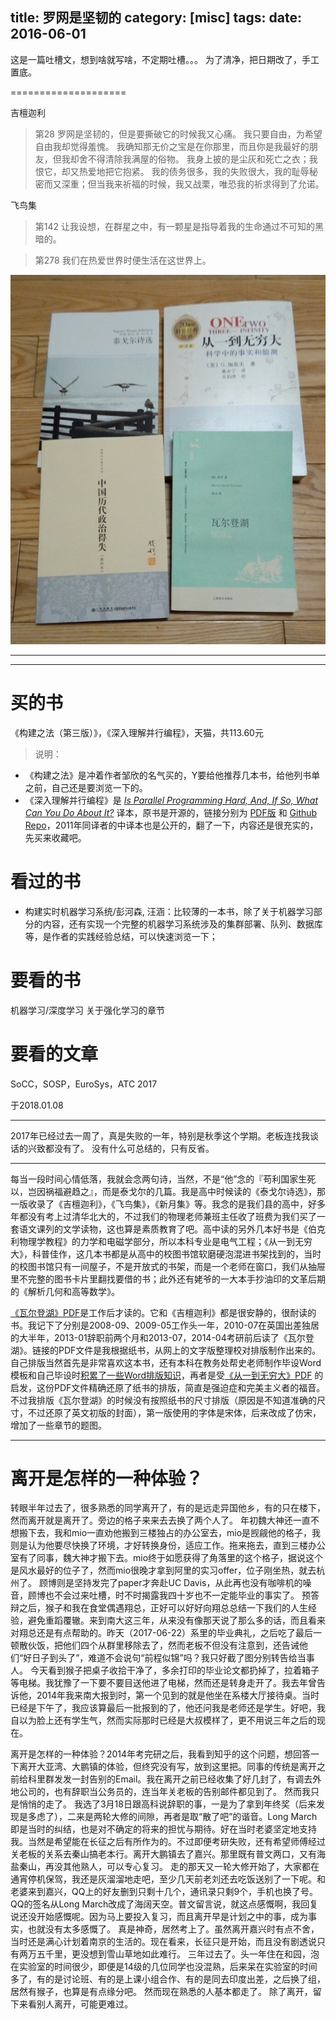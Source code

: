 title: 罗网是坚韧的
category: [misc]
tags: 
date: 2016-06-01
---

这是一篇吐槽文，想到啥就写啥，不定期吐槽。。。
为了清净，把日期改了，手工置底。

====================

<!--more-->

吉檀迦利
> 第28
> 罗网是坚韧的，但是要撕破它的时候我又心痛。
> 我只要自由，为希望自由我却觉得羞愧。
> 我确知那无价之宝是在你那里，而且你是我最好的朋友，但我却舍不得清除我满屋的俗物。
> 我身上披的是尘灰和死亡之衣；我恨它，却又热爱地把它抱紧。
> 我的债务很多，我的失败很大，我的耻辱秘密而又深重；但当我来祈福的时候，我又战栗，唯恐我的祈求得到了允诺。



飞鸟集
> 第142
> 让我设想，在群星之中，有一颗星是指导着我的生命通过不可知的黑暗的。

> 第278
> 我们在热爱世界时便生活在这世界上。

![](/img/4books_IMG_20150328_201923.jpg)

-----

-----

# 买的书
《构建之法（第三版）》，《深入理解并行编程》，天猫，共113.60元

> 说明：
+ 《构建之法》是冲着作者邹欣的名气买的，Y要给他推荐几本书，给他列书单之前，自己还是要浏览一下的。
+ 《深入理解并行编程》是 *[Is Parallel Programming Hard, And, If So, What Can You Do About It?]((https://www.kernel.org/pub/linux/kernel/people/paulmck/perfbook/perfbook.html))* 译本，原书是开源的，链接分别为 [PDF版](http://kernel.org/pub/linux/kernel/people/paulmck/perfbook/perfbook-1c.2017.11.22a.pdf) 和 [Github Repo](https://github.com/pranith/perfbook)，2011年同译者的中译本也是公开的，翻了一下，内容还是很充实的，先买来收藏吧。

# 看过的书
+ 构建实时机器学习系统/彭河森, 汪涵：比较薄的一本书，除了关于机器学习部分的内容，还有实现一个完整的机器学习系统涉及的集群部署、队列、数据库等，是作者的实践经验总结，可以快速浏览一下；


# 要看的书
机器学习/深度学习 关于强化学习的章节

# 要看的文章
SoCC，SOSP，EuroSys，ATC 2017


于2018.01.08

-----

2017年已经过去一周了，真是失败的一年，特别是秋季这个学期。老板连找我谈话的兴致都没有了。
没有什么可总结的，只有反省。

-----

每当一段时间心情低落，我就会念两句诗，当然，不是“他”念的『苟利国家生死以，岂因祸福避趋之』，而是泰戈尔的几篇。我是高中时候读的《泰戈尔诗选》，那一版收录了《吉檀迦利》，《飞鸟集》，《新月集》等。我念的是我们县的高中，好多年都没有考上过清华北大的，不过我们的物理老师兼班主任收了班费为我们买了一套语文课列的文学读物，这也算是素质教育了吧。高中读的另外几本好书是《伯克利物理学教程》的力学和电磁学部分，所以本科专业是电气工程；《从一到无穷大》，科普佳作，这几本书都是从高中的校图书馆软磨硬泡混进书架找到的，当时的校图书馆只有一间屋子，不是开放式的书架，而是一个老师在窗口，我们从抽屉里不完整的图书卡片里翻找要借的书；此外还有姥爷的一大本手抄油印的文革后期的《解析几何和高等数学》。

[《瓦尔登湖》PDF](/doc/walden.pdf)是工作后才读的。它和《吉檀迦利》都是很安静的，很耐读的书。我记下了分别是2008-09、2009-05工作头一年，2010-07在英国出差独居的大半年，2013-01辞职前两个月和2013-07，2014-04考研前后读了《瓦尔登湖》。链接的PDF文件是我根据纸书，从网上的文字版整理校对排版制作出来的。自己排版当然首先是非常喜欢这本书，还有本科在教务处帮史老师制作毕设Word模板和自己毕设时[积累了一些Word排版知识](https://wenku.baidu.com/view/a668646a1eb91a37f1115c35.html)，再者是受[《从一到无穷大》PDF](http://www.sendsms.cn/box/dl/_25B6_25B9_25B0_25EA_25B6_25C1_25CA_25E9/_25BF_25C6_25C6_25D5/_25A1_25B6_25B4_25D3_25D2_25BB_25B5_25BD_25CE_25DE_25C7_25EE_25B4_25F3_25A1_25B7.pdf) 的启发，这份PDF文件精确还原了纸书的排版，简直是强迫症和完美主义者的福音。不过我排版《瓦尔登湖》的时候没有按照纸书的尺寸排版（原因是不知道准确的尺寸，不过还原了英文初版的封面），第一版使用的字体是宋体，后来改成了仿宋，增加了一些章节的题图。


-----

# 离开是怎样的一种体验？
转眼半年过去了，很多熟悉的同学离开了，有的是远走异国他乡，有的只在楼下，然而离开就是离开了。旁边的格子来来去去换了两个人了。
年初魏大神还一直不想搬下去，我和mio一直劝他搬到三楼独占的办公室去，mio是觊觎他的格子，我则是认为他要尽快换了环境，才好转换身份，适应工作。拖来拖去，直到三楼办公室有了同事，魏大神才搬下去。mio终于如愿获得了角落里的这个格子，据说这个是风水最好的位子了，然而mio很晚才拿到阿里的实习offer，位子刚坐热，就去杭州了。
顾博则是坚持发完了paper才奔赴UC Davis，从此再也没有咖啡机的噪音，顾博也不会过来吐槽，时不时揭露我四十岁也不一定能毕业的事实了。
预答辩之后，猴子和我在食堂偶遇翔总，正好可以好好向翔总总结一下我们的人生经验，避免重蹈覆辙。来到南大这三年，从来没有像那天说了那么多的话，而且看来对翔总还是有点帮助的。昨天（2017-06-22）系里的毕业典礼，之后吃了最后一顿散伙饭，把他们四个从群里移除去了，然而老板不但没有注意到，还告诫他们“好日子到头了”，难道不会说句“前程似锦”吗？我只好截了图分别转告给当事人。
今天看到猴子把桌子收拾干净了，多余打印的毕业论文都扔掉了，拉着箱子等电梯。我犹豫了一下要不要目送他进了电梯，然而还是转身走开了。我去年曾告诉他，2014年我来南大报到时，第一个见到的就是他坐在系楼大厅接待桌。当时已经是下午了，我应该算最后一批报到的了，他还问我是老师还是学生。好吧，我自以为脸上还有学生气，然而实际那时已经是大叔模样了，更不用说三年之后的现在。

离开是怎样的一种体验？2014年考完研之后，我看到知乎的这个问题，想回答一下离开大亚湾、大鹏镇的体验，但终究没有写，放到这里把。同事的传统是离开之前给科里群发发一封告别的Email。我在离开之前已经收集了好几封了，有调去外地公司的，也有辞职当公务员的，连当年关老板的告别邮件都见到了。
然而我只是悄悄的走了。
我选了3月18日跟高科说辞职的事，一是为了拿到年终奖（后来发现是多虑了），二来是两轮大修的间隙，再者是取“散了吧”的谐音。Long March即是当时的纠结，也是对不确定的将来的担忧与期待。好在当时老婆坚定地支持我。当然是希望能在长征之后有所作为的。不过即便考研失败，还有希望师傅经过关老板的关系去秦山搞老本行。离开大鹏镇去了嘉兴。那里既有普文两口，又有海盐秦山，再没其他熟人，可以专心复习。
走的那天又一轮大修开始了，大家都在通宵停机保驾，我还是灰溜溜地走吧，至少几天前老刘还去吃饭送别了一下呢。和老婆来到嘉兴，QQ上的好友删到只剩十几个，通讯录只剩9个，手机也换了号。QQ的签名从Long March改成了海阔天空。普文留言说，就这点感慨啊，我回复说还没开始感慨呢。因为马上要投入复习，而且离开早是计划之中的事，成为事实，也就没有太多感慨了。
真是神奇，居然考上了。虽然离开嘉兴时有点不舍，当时还是满心计划着南京的生活的。现在看来，长征只是开始，而且没有剧透说只有两万五千里，更没想到雪山草地如此难行。
三年过去了。头一年住在和园，泡在实验室的时间很少，即便是14级的几位同学也没混熟，后来呆在实验室的时间多了，有的是讨论班、有的是上课小组合作、有的是同去印度出差，之后换了组，居然有猴子，也算是有点缘分吧。
然而现在熟悉的人基本都走了。
除了离开，留下来看别人离开，可能更难过。